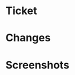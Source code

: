 # Ticket
<!-- Please provide the link associated with the PR -->

# Changes
<!-- Please list the main changes within the PR -->
<!-- ### feat -->
<!-- ### style -->
<!-- ### docs -->
<!-- ### chore -->
<!-- ### build -->

# Screenshots
<!-- Please attach the screenshots if applicable -->